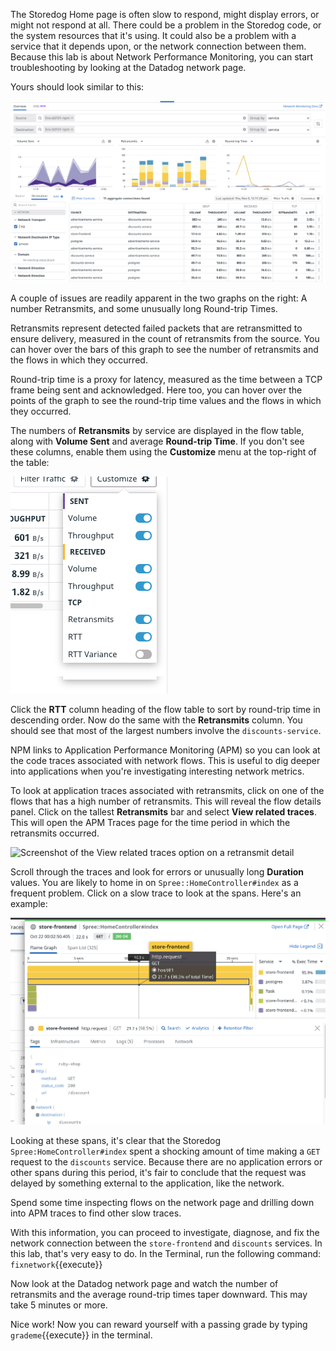 The Storedog Home page is often slow to respond, might display errors, or might not respond at all. There could be a problem in the Storedog code, or the system resources that it's using. It could also be a problem with a service that it depends upon, or the network connection between them. Because this lab is about Network Performance Monitoring, you can start troubleshooting by looking at the Datadog network page. 

Yours should look similar to this:

![Screenshot of the network page showing retransmits and slow round trip times](./assets/storedog_rtt_retransmits.png)

A couple of issues are readily apparent in the two graphs on the right: A number Retransmits, and some unusually long Round-trip Times.

Retransmits represent detected failed packets that are retransmitted to ensure delivery, measured in the count of retransmits from the source. You can hover over the bars of this graph to see the number of retransmits and the flows in which they occurred.

Round-trip time is a proxy for latency, measured as the time between a TCP frame being sent and acknowledged. Here too, you can hover over the points of the graph to see the round-trip time values and the flows in which they occurred.

The numbers of **Retransmits** by service are displayed in the flow table, along with **Volume Sent** and average **Round-trip Time**. If you don't see these columns, enable them using the **Customize** menu at the top-right of the table: 

![Screenshot of Customize panel for the Network flows table](./assets/network_customize_columns.png)

Click the **RTT** column heading of the flow table to sort by round-trip time in descending order. Now do the same with the **Retransmits** column. You should see that most of the largest numbers involve the `discounts-service`.

NPM links to Application Performance Monitoring (APM) so you can look at the code traces associated with network flows. This is useful to dig deeper into applications when you're investigating interesting network metrics.  

To look at application traces associated with retransmits, click on one of the flows that has a high number of retransmits. This will reveal the flow details panel. Click on the tallest **Retransmits** bar and select **View related traces**. This will open the APM Traces page for the time period in which the retransmits occurred.

![Screenshot of the View related traces option on a retransmit detail](apm_related_traces.png)

Scroll through the traces and look for errors or unusually long **Duration** values. You are likely to home in on `Spree::HomeController#index` as a frequent problem. Click on a slow trace to look at the spans. Here's an example:

![Screenshot of a flame graph for a very slow trace Home controller trace](./assets/apm_discounts_span.png)

Looking at these spans, it's clear that the Storedog `Spree:HomeController#index` spent a shocking amount of time making  a `GET` request to the `discounts` service. Because there are no application errors or other spans during this period, it's fair to conclude that the request was delayed by something external to the application, like the network. 

Spend some time inspecting flows on the network page and drilling down into APM traces to find other slow traces.

With this information, you can proceed to investigate, diagnose, and fix the network connection between the `store-frontend` and `discounts` services. In this lab, that's very easy to do. In the Terminal, run the following command: `fixnetwork`{{execute}}

Now look at the Datadog network page and watch the number of retransmits and the average round-trip times taper downward. This may take 5 minutes or more.

Nice work! Now you can reward yourself with a passing grade by typing `grademe`{{execute}} in the terminal.



